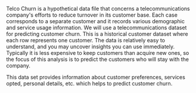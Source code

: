 Telco Churn is a hypothetical data file that concerns a telecommunications company's efforts to reduce turnover in its customer base. Each case corresponds to a separate customer and it records various demographic and service usage information. 
We will use a telecommunications dataset for predicting customer churn. This is a historical customer dataset where each row represents one customer. The data is relatively easy to understand, and you may uncover insights you can use immediately. Typically it is less expensive to keep customers than acquire new ones, so the focus of this analysis is to predict the customers who will stay with the company.

This data set provides information about customer preferences, services opted, personal details, etc. which helps to predict customer churn.
